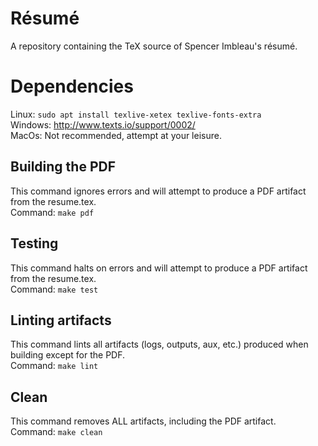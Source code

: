 # Résumé
A repository containing the TeX source of Spencer Imbleau's résumé.

# Dependencies
Linux: `sudo apt install texlive-xetex texlive-fonts-extra` \
Windows: http://www.texts.io/support/0002/ \
MacOs: Not recommended, attempt at your leisure.


## Building the PDF
This command ignores errors and will attempt to produce a PDF artifact from the resume.tex. \
Command: `make pdf`

## Testing
This command halts on errors and will attempt to produce a PDF artifact from the resume.tex. \
Command: `make test`

## Linting artifacts
This command lints all artifacts (logs, outputs, aux, etc.) produced when building except for the PDF. \
Command: `make lint`

## Clean
This command removes ALL artifacts, including the PDF artifact. \
Command: `make clean`

